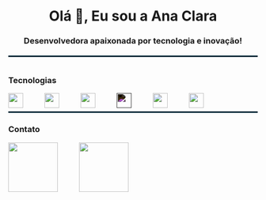 <h1 align="center">Olá 👋, Eu sou a Ana Clara </h1>
<h3 align="center">Desenvolvedora apaixonada por tecnologia e inovação!</h3>

<hr style="height: 3px; border: none; background-color: rgb(0, 41, 55); margin-top: 20px">

<div style="width: 100vw; display: flex">

<!--### Estatísticas
<a href="https://github.com/anaclarafontineles/github-readme-stats">
    <img 
    align="left"
    height="150"
    src="https://github-readme-stats.vercel.app/api?username=mathessoliv&show_icons=true&theme=tokyonight" >
</a>

<img
    height="150"
    src="https://github-readme-stats.vercel.app/api/top-langs/?username=mathessoliv&layout=compact&theme=tokyonight">//-->


</div>

### Tecnologias

<img width="30" align="left" style="padding-right: 40px;" src="https://cdn.jsdelivr.net/gh/devicons/devicon@latest/icons/html5/html5-original.svg" />

<img width="30" align="left" style="padding-right: 40px;" src="https://cdn.jsdelivr.net/gh/devicons/devicon@latest/icons/css3/css3-original.svg" />

<img width="30" align="left" style="padding-right: 40px;" src="https://cdn.jsdelivr.net/gh/devicons/devicon@latest/icons/javascript/javascript-original.svg" />

<img width="30" align="left" style="padding-right: 40px; filter: invert(1);" src="https://cdn.jsdelivr.net/gh/devicons/devicon/icons/github/github-original.svg" />

<img width="30" align="left" style="padding-right: 40px" src="https://cdn.jsdelivr.net/gh/devicons/devicon@latest/icons/python/python-original.svg" />

<img width="30" align="left" style="padding-right: 40px" src="https://cdn.jsdelivr.net/gh/devicons/devicon@latest/icons/java/java-original.svg" />

<br>

<hr style="height: 3px; border: none; background-color: rgb(0, 41, 55); margin-top: 20px">

### Contato

<a href="https://www.linkedin.com/in/ana-clara-fontineles-bb96b22a5" target="_blank"> <img width="100" align="left" style="padding-right: 40px;" src="https://img.shields.io/badge/LinkedIn-0077B5?style=for-the-badge&logo=linkedin&logoColor=white"> </a>

<a href="mailto:anaclarafontinelescosta@gmail.com" target="_blank"> <img width="100" align="left" style="padding-right: 40px;" src="https://img.shields.io/badge/Gmail-D14836?style=for-the-badge&logo=gmail&logoColor=white"> </a>

<br>
